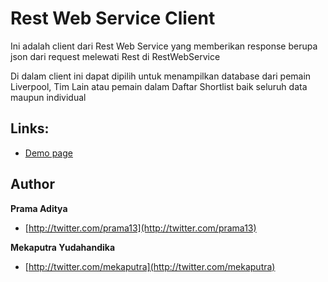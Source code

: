 Rest Web Service Client
=======

Ini adalah client dari Rest Web Service yang memberikan response berupa json dari request melewati Rest di RestWebService

Di dalam client ini dapat dipilih untuk menampilkan database dari pemain Liverpool, Tim Lain atau pemain dalam Daftar Shortlist baik seluruh data maupun individual

## Links:

+ [Demo page](http://prama-aditya.com/progin/RestWebsiteServiceClient)

## Author
**Prama Aditya**

+ [http://twitter.com/prama13](http://twitter.com/prama13)

**Mekaputra Yudahandika**

+ [http://twitter.com/mekaputra](http://twitter.com/mekaputra)
